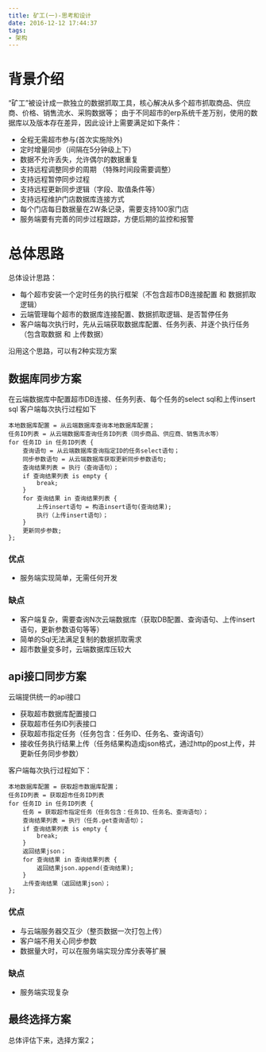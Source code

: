 ```yaml
---
title: 矿工(一)-思考和设计
date: 2016-12-12 17:44:37
tags:
- 架构
---
```


# 背景介绍
“矿工”被设计成一款独立的数据抓取工具，核心解决从多个超市抓取商品、供应商、价格、销售流水、采购数据等；
由于不同超市的erp系统千差万别，使用的数据库以及版本存在差异，因此设计上需要满足如下条件：
+ 全程无需超市参与(首次实施除外)
+ 定时增量同步（间隔在5分钟级上下）
+ 数据不允许丢失，允许偶尔的数据重复
+ 支持远程调整同步的周期 （特殊时间段需要调整）
+ 支持远程暂停同步过程
+ 支持远程更新同步逻辑（字段、取值条件等）
+ 支持远程维护门店数据库连接方式
+ 每个门店每日数据量在2W条记录，需要支持100家门店
+ 服务端要有完善的同步过程跟踪，方便后期的监控和报警

<!--more-->

# 总体思路
总体设计思路：
+ 每个超市安装一个定时任务的执行框架（不包含超市DB连接配置 和 数据抓取逻辑）
+ 云端管理每个超市的数据库连接配置、数据抓取逻辑、是否暂停任务
+ 客户端每次执行时，先从云端获取数据库配置、任务列表、并逐个执行任务（包含取数据 和 上传数据）

沿用这个思路，可以有2种实现方案

## 数据库同步方案
在云端数据库中配置超市DB连接、任务列表、每个任务的select sql和上传insert sql
客户端每次执行过程如下
```
本地数据库配置 = 从云端数据库查询本地数据库配置；
任务ID列表 = 从云端数据库查询任务ID列表（同步商品、供应商、销售流水等）
for 任务ID in 任务ID列表 {
    查询语句 = 从云端数据库查询指定ID的任务select语句；
    同步参数语句 = 从云端数据库获取更新同步参数语句;
    查询结果列表 = 执行（查询语句）；
    if 查询结果列表 is empty { 
        break;
    }
    for 查询结果 in 查询结果列表 {
        上传insert语句 = 构造insert语句(查询结果);
        执行（上传insert语句）；
    }
    更新同步参数;
};
```

### 优点
+ 服务端实现简单，无需任何开发

### 缺点
+ 客户端复杂，需要查询N次云端数据库（获取DB配置、查询语句、上传insert语句，更新参数语句等等）
+ 简单的Sql无法满足复制的数据抓取需求
+ 超市数量变多时，云端数据库压较大


## api接口同步方案
云端提供统一的api接口
+ 获取超市数据库配置接口
+ 获取超市任务ID列表接口
+ 获取超市指定任务（任务包含：任务ID、任务名、查询语句）
+ 接收任务执行结果上传（任务结果构造成json格式，通过http的post上传，并更新任务同步参数）

客户端每次执行过程如下：
```
本地数据库配置 = 获取超市数据库配置；
任务ID列表 = 获取超市任务ID列表
for 任务ID in 任务ID列表 {
    任务 = 获取超市指定任务（任务包含：任务ID、任务名、查询语句）；
    查询结果列表 = 执行（任务.get查询语句）；
    if 查询结果列表 is empty {
        break;
    }
    返回结果json；
    for 查询结果 in 查询结果列表 {
        返回结果json.append(查询结果);
    }
    上传查询结果（返回结果json）；
};
```

### 优点
+ 与云端服务器交互少（整页数据一次打包上传）
+ 客户端不用关心同步参数
+ 数据量大时，可以在服务端实现分库分表等扩展

### 缺点
+ 服务端实现复杂

## 最终选择方案
总体评估下来，选择方案2；
